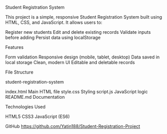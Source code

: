 Student Registration System 

This project is a simple, responsive Student Registration System built using HTML, CSS, and JavaScript. It allows users to:

Register new students
Edit and delete existing records
Validate inputs before adding
Persist data using localStorage

Features

Form validation
Responsive design (mobile, tablet, desktop)
Data saved in local storage
Clean, modern UI
Editable and deletable records

File Structure

student-registration-system

index.html Main HTML file
style.css Styling
script.js JavaScript logic
README.md Documentation

Technologies Used

HTML5
CSS3
JavaScript (ES6)

GitHub
https://github.com/Yatin188/Student-Registration-Project

